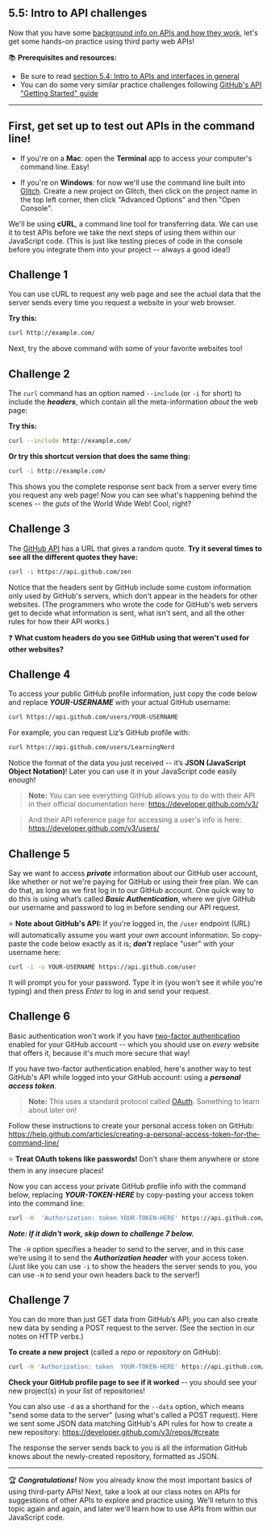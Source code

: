 ## 5.5: Intro to API challenges

Now that you have some [background info on APIs and how they work](https://github.com/LearnTeachCode/intro-javascript-class/blob/master/week-5/5-4-intro-apis-background.md), let's get some hands-on practice using third party web APIs!

:books: **Prerequisites and resources:**
  - Be sure to read [section 5.4: Intro to APIs and interfaces in general](https://github.com/LearnTeachCode/intro-javascript-class/blob/master/week-5/5-4-intro-apis-background.md)
  - You can do some very similar practice challenges following [GitHub's API "Getting Started" guide](https://developer.github.com/v3/guides/getting-started/)

<hr/>

## First, get set up to test out APIs in the command line!

  - If you're on a **Mac**: open the **Terminal** app to access your computer's command line. Easy!
  
  - If you're on **Windows**: for now we'll use the command line built into [Glitch](https://glitch.com). Create a new project on Glitch, then click on the project name in the top left corner, then click "Advanced Options" and then "Open Console".

We'll be using **cURL**, a command line tool for transferring data. We can use it to test APIs before we take the next steps of using them within our JavaScript code. (This is just like testing pieces of code in the console before you integrate them into your project -- always a good idea!)

## Challenge 1

You can use cURL to request any web page and see the actual data that the server sends every time you request a website in your web browser.

**Try this:**

```bash
curl http://example.com/
```

Next, try the above command with some of your favorite websites too!

## Challenge 2

The `curl` command has an option named `--include` (or `-i` for short) to include the ***headers***, which contain all the meta-information *about* the web page:

**Try this:**

```bash
curl --include http://example.com/
```

**Or try this shortcut version that does the same thing:**

```bash
curl -i http://example.com/
```

This shows you the complete response sent back from a server every time you request any web page! Now you can see what's happening behind the scenes -- the *guts* of the World Wide Web! Cool, right?

## Challenge 3

The [GitHub API](https://developer.github.com/v3/guides/getting-started/) has a URL that gives a random quote. **Try it several times to see all the different quotes they have:**

```bash
curl -i https://api.github.com/zen
```

Notice that the headers sent by GitHub include some custom information only used by GitHub's servers, which don't appear in the headers for other websites. (The programmers who wrote the code for GitHub's web servers get to decide what information is sent, what isn't sent, and all the other rules for how their API works.)

:question: **What custom headers do you see GitHub using that weren't used for other websites?**

## Challenge 4

To access your public GitHub profile information, just copy the code below and replace ***YOUR-USERNAME*** with your actual GitHub username:

```bash
curl https://api.github.com/users/YOUR-USERNAME
```

For example, you can request Liz’s GitHub profile with:

```bash
curl https://api.github.com/users/LearningNerd
```

Notice the format of the data you just received -- it’s **JSON (JavaScript Object Notation)**! Later you can use it in your JavaScript code easily enough!

  > **Note:** You can see everything GitHub allows you to do with their API in their official documentation here: https://developer.github.com/v3/ 
  
  > And their API reference page for accessing a user's info is here: https://developer.github.com/v3/users/

## Challenge 5

Say we want to access ***private*** information about our GitHub user account, like whether or not we're paying for GitHub or using their free plan. We can do that, as long as we first log in to our GitHub account. One quick way to do this is using what’s called ***Basic Authentication***, where we give GitHub our username and password to log in before sending our API request.

:star: **Note about GitHub's API:** If you're logged in, the `/user` endpoint (URL) will automatically assume you want *your own* account information. So copy-paste the code below exactly as it is; ***don't*** replace "user" with your username here:

```bash
curl -i -u YOUR-USERNAME https://api.github.com/user
```

It will prompt you for your password. Type it in (you won't see it while you're typing) and then press *Enter* to log in and send your request.

## Challenge 6

Basic authentication won't work if you have [two-factor authentication](https://help.github.com/articles/about-two-factor-authentication/) enabled for your GitHub account -- which you should use on *every* website that offers it, because it's much more secure that way!

If you have two-factor authentication enabled, here's another way to test GitHub's API while logged into your GitHub account: using a ***personal access token***.

  > **Note:** This uses a standard protocol called [OAuth](https://oauth.net/about/introduction/). Something to learn about later on!

Follow these instructions to create your personal access token on GitHub:
https://help.github.com/articles/creating-a-personal-access-token-for-the-command-line/

:star: **Treat OAuth tokens like passwords!** Don't share them anywhere or store them in any insecure places!

Now you can access your private GitHub profile info with the command below, replacing ***YOUR-TOKEN-HERE*** by copy-pasting your access token into the command line:

```bash
curl -H  'Authorization: token YOUR-TOKEN-HERE' https://api.github.com/user
```

***Note: If it didn't work, skip down to challenge 7 below.***

The `-H` option specifies a header to send to the server, and in this case we’re using it to send the ***Authorization header*** with your access token. (Just like you can use `-i` to show the headers the server sends to you, you can use `-H` to send your own headers back to the server!)

## Challenge 7

You can do more than just GET data from GitHub’s API; you can also create new data by sending a POST request to the server. (See the section in our notes on HTTP verbs.)

**To create a new project** (called a *repo* or *repository* on GitHub):

```bash
curl -H 'Authorization: token  YOUR-TOKEN-HERE' https://api.github.com/user/repos  --data  '{"name": "test-repo"}'
```

**Check your GitHub profile page to see if it worked** -- you should see your new project(s) in your list of repositories!

You can also use `-d` as a shorthand for the `--data` option, which means "send some data to the server" (using what's called a POST request). Here we sent some JSON data matching GitHub's API rules for how to create a new repository: https://developer.github.com/v3/repos/#create 

The response the server sends back to you is all the information GitHub knows about the newly-created repository, formatted as JSON.

<hr/>

:trophy: ***Congratulations!*** Now you already know the most important basics of using third-party APIs! Next, take a look at our class notes on APIs for suggestions of other APIs to explore and practice using. We'll return to this topic again and again, and later we'll learn how to use APIs from within our JavaScript code.
